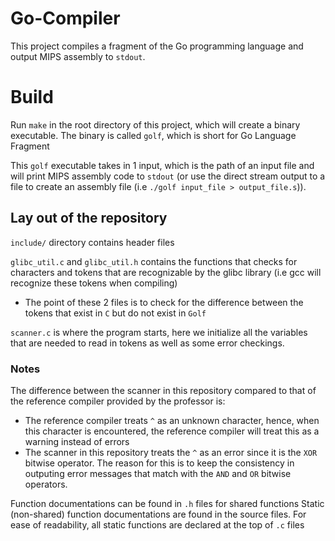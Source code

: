 # Go-Compiler

This project compiles a fragment of the Go programming language and output MIPS assembly to `stdout`. 

# Build

Run `make` in the root directory of this project, which will create a binary executable. The binary is called `golf`, which is short for Go Language Fragment

This `golf` executable takes in 1 input, which is the path of an input file and will print MIPS assembly code to `stdout` (or use the direct stream output to a file to create an assembly file (i.e `./golf input_file > output_file.s`)).  

## Lay out of the repository

`include/` directory contains header files

`glibc_util.c` and `glibc_util.h` contains the functions that checks for characters and tokens that are recognizable by the glibc library (i.e gcc will recognize these tokens when compiling)
- The point of these 2 files is to check for the difference between the tokens that exist in `C` but do not exist in `Golf`

`scanner.c` is where the program starts, here we initialize all the variables that are needed to read in tokens as well as some error checkings. 

### Notes

The difference between the scanner in this repository compared to that of the reference compiler provided by the professor is:
 - The reference compiler treats `^` as an unknown character, hence, when this character is encountered, the reference compiler will treat this as a warning instead of errors
 - The scanner in this repository treats the `^` as an error since it is the `XOR` bitwise operator. The reason for this is to keep the consistency in outputing error messages that match with the `AND` and `OR` bitwise operators. 

 Function documentations can be found in `.h` files for shared functions
 Static (non-shared) function documentations are found in the source files. For ease of readability, all static functions are declared at the top of `.c` files